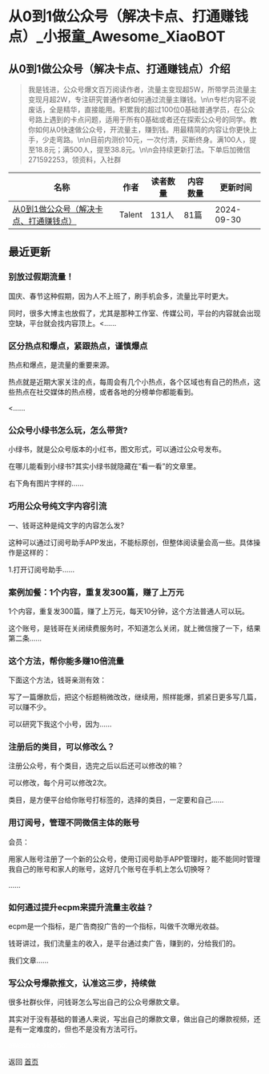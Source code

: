 # 从0到1做公众号（解决卡点、打通赚钱点）_小报童_Awesome_XiaoBOT

## 从0到1做公众号（解决卡点、打通赚钱点）介绍
> 我是钱进，公众号爆文百万阅读作者，流量主变现超5W，所带学员流量主变现月超2W，专注研究普通作者如何通过流量主赚钱。\n\n专栏内容不说废话，全是精华，直接能用。积累我的超过100位0基础普通学员，在公众号路上遇到的卡点问题，适用于所有0基础或者还在探索公众号的同学。教你如何从0快速做公众号，开流量主，赚到钱。用最精简的内容让你更快上手，少走弯路。\n\n目前内测价10元，一次付清，买断终身。满100人，提至18.8元；满500人，提至38.8元。\n\n会持续更新打法。下单后加微信  
271592253，领资料，入社群  
  


|名称|作者|读者数量|内容数量|更新时间|
|---|---|---|---|---|
|[从0到1做公众号（解决卡点、打通赚钱点）](https://xiaobot.net/p/gzh696?refer=0b133df9-27dc-423b-8101-639049001c13)|Talent|131人|81篇|2024-09-30|

## 最近更新
### 别放过假期流量！

国庆、春节这种假期，因为人不上班了，刷手机会多，流量比平时更大。

同时，很多大博主也放假了，尤其是那种工作室、传媒公司，平台的内容就会出现空缺，平台就会找内容顶上。<......

### 区分热点和爆点，紧跟热点，谨慎爆点

热点和爆点，是流量的重要来源。

热点就是近期大家关注的点，每周会有几个小热点，各个区域也有自己的热点，这些热点在社交媒体的热点榜，或者各地的分榜单你都能看到。

<......

### 公众号小绿书怎么玩，怎么带货?

小绿书，就是公众号版本的小红书，图文形式，可以通过公众号发布。

在哪儿能看到小绿书?其实小绿书就隐藏在“看一看”的文章里。

右下角有图片字样的......

### 巧用公众号纯文字内容引流

一、钱哥这种是纯文字的内容怎么发?

这种可以通过订阅号助手APP发出，不能标原创，但整体阅读量会高一些。具体操作是这样的：

1.打开订阅号助手......

### 案例加餐：1个内容，重复发300篇，赚了上万元

1个内容，重复发300篇，赚了上万元，每天10分钟，这个方法普通人可以玩。

这个账号，是钱哥在关闭续费服务时，不知道怎么关闭，就上微信搜了一下，结果第二条......

### 这个方法，帮你能多赚10倍流量

下面这个方法，钱哥亲测有效：

写了一篇爆款后，把这个标题稍微改改，继续用，照样能爆，抓紧日更多写几篇，可以赚不少。

可以研究下我这个小号，因为......

### 注册后的类目，可以修改么？

注册公众号，有个类目，选完之后以后还可以修改的嘛？

可以修改，每个月可以修改2次。

类目，是方便平台给你账号打标签的，选择的类目，一定要和自己......

### 用订阅号，管理不同微信主体的账号

会员：

用家人账号注册了一个新的公众号，使用订阅号助手APP管理时，能不能同时管理我自己的账号和家人的账号，这好几个账号在手机上怎么切换呀？

......

### 如何通过提升ecpm来提升流量主收益？

ecpm是一个指标，是广告商投广告的一个指标，叫做千次曝光收益。

钱哥讲过，我们流量主的收入，是平台通过卖广告，赚到的，分给我们的。

我们文章......

### 写公众号爆款推文，认准这三步，持续做

很多社群伙伴，问钱哥怎么写出自己的公众号爆款文章。

其实对于没有基础的普通人来说，写出自己的爆款文章，做出自己的爆款视频，还是有一定难度的，但也不是没有方法可行。


<a href="https://github.com/Reno9527/awesome-xiaobot" style="color: white; text-decoration: none;">awesome-xiaobot</a>

返回 [首页](../README.md)
